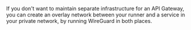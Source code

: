 If you don't want to maintain separate infrastructure for an API Gateway, you can create an overlay network between your runner and a service in your private network, by running WireGuard in both places.
